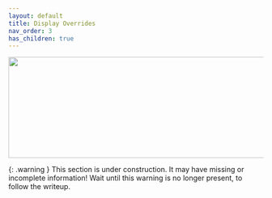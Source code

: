 ```yaml
---
layout: default
title: Display Overrides
nav_order: 3
has_children: true
---
```


<p align="center">
  <img width="650" height="200" src="../../../assets/HeaderDisplayOverridesTextOnly.png">
</p>

{: .warning }
This section is under construction. It may have missing or incomplete information! Wait until this warning is no longer present, to follow the writeup.
